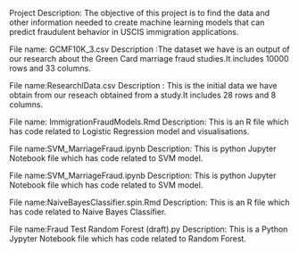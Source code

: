 
Project Description:
The objective of this project is to find the data and other information needed to create machine learning models that can predict fraudulent behavior in USCIS immigration applications. 

File name: GCMF10K_3.csv
Description :The dataset we have is an output of our research about the Green Card marriage fraud studies.It includes 10000 rows and 33 columns.

File name:ResearchlData.csv
Description : This is the initial data we have obtain from our reseach obtained from a study.It includes 28 rows and 8 columns.

File name: ImmigrationFraudModels.Rmd
Description: This is an R file which has code related to Logistic Regression model and visualisations.

File name:SVM_MarriageFraud.ipynb
Description: This is python Jupyter Notebook file which has code related to SVM model.

File name:SVM_MarriageFraud.ipynb
Description: This is python Jupyter Notebook file which has code related to SVM model.

File name:NaiveBayesClassifier.spin.Rmd
Description: This is an R file which has code related to Naive Bayes Classifier.

File name:Fraud Test Random Forest (draft).py
Description: This is a Python Jypyter Notebook file which has code related to Random Forest. 
